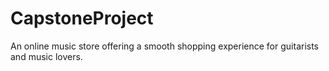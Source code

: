 # CapstoneProject
An online music store offering a smooth shopping experience for guitarists and music lovers.
